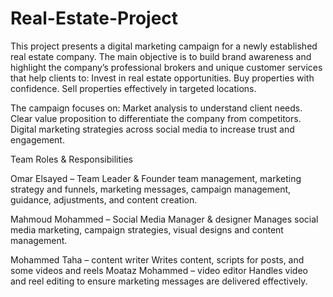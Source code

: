 # Real-Estate-Project
This project presents a digital marketing campaign for a newly established real estate company.
The main objective is to build brand awareness and highlight the company’s professional brokers and unique customer services that help clients to:
Invest in real estate opportunities.
Buy properties with confidence.
Sell properties effectively in targeted locations.

The campaign focuses on:
Market analysis to understand client needs.
Clear value proposition to differentiate the company from competitors.
Digital marketing strategies across social media to increase trust and engagement.

Team Roles & Responsibilities

Omar Elsayed  – Team Leader & Founder
team management, marketing strategy and funnels, marketing messages, campaign management, guidance, adjustments, and content creation.

Mahmoud Mohammed – Social Media Manager & designer
Manages social media marketing, campaign strategies, visual designs and content management.

Mohammed Taha – content writer
Writes content, scripts for posts, and some videos and reels
Moataz Mohammed – video editor 
Handles video and reel editing to ensure marketing messages are delivered effectively.

